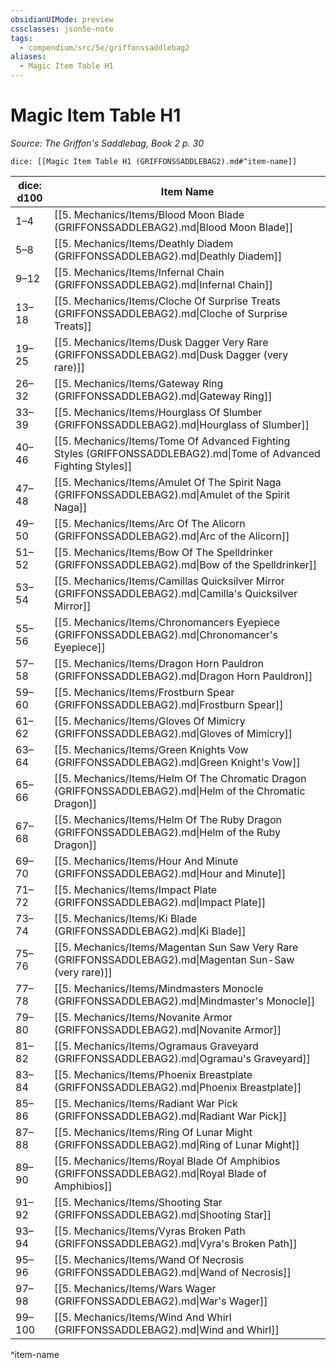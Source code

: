 ```yaml
---
obsidianUIMode: preview
cssclasses: json5e-note
tags:
  - compendium/src/5e/griffonssaddlebag2
aliases:
  - Magic Item Table H1
---
```

# Magic Item Table H1
*Source: The Griffon's Saddlebag, Book 2 p. 30* 

`dice: [[Magic Item Table H1 (GRIFFONSSADDLEBAG2).md#^item-name]]`

| dice: d100 | Item Name |
|------------|-----------|
| 1–4 | [[5. Mechanics/Items/Blood Moon Blade (GRIFFONSSADDLEBAG2).md\|Blood Moon Blade]] |
| 5–8 | [[5. Mechanics/Items/Deathly Diadem (GRIFFONSSADDLEBAG2).md\|Deathly Diadem]] |
| 9–12 | [[5. Mechanics/Items/Infernal Chain (GRIFFONSSADDLEBAG2).md\|Infernal Chain]] |
| 13–18 | [[5. Mechanics/Items/Cloche Of Surprise Treats (GRIFFONSSADDLEBAG2).md\|Cloche of Surprise Treats]] |
| 19–25 | [[5. Mechanics/Items/Dusk Dagger Very Rare (GRIFFONSSADDLEBAG2).md\|Dusk Dagger (very rare)]] |
| 26–32 | [[5. Mechanics/Items/Gateway Ring (GRIFFONSSADDLEBAG2).md\|Gateway Ring]] |
| 33–39 | [[5. Mechanics/Items/Hourglass Of Slumber (GRIFFONSSADDLEBAG2).md\|Hourglass of Slumber]] |
| 40–46 | [[5. Mechanics/Items/Tome Of Advanced Fighting Styles (GRIFFONSSADDLEBAG2).md\|Tome of Advanced Fighting Styles]] |
| 47–48 | [[5. Mechanics/Items/Amulet Of The Spirit Naga (GRIFFONSSADDLEBAG2).md\|Amulet of the Spirit Naga]] |
| 49–50 | [[5. Mechanics/Items/Arc Of The Alicorn (GRIFFONSSADDLEBAG2).md\|Arc of the Alicorn]] |
| 51–52 | [[5. Mechanics/Items/Bow Of The Spelldrinker (GRIFFONSSADDLEBAG2).md\|Bow of the Spelldrinker]] |
| 53–54 | [[5. Mechanics/Items/Camillas Quicksilver Mirror (GRIFFONSSADDLEBAG2).md\|Camilla's Quicksilver Mirror]] |
| 55–56 | [[5. Mechanics/Items/Chronomancers Eyepiece (GRIFFONSSADDLEBAG2).md\|Chronomancer's Eyepiece]] |
| 57–58 | [[5. Mechanics/Items/Dragon Horn Pauldron (GRIFFONSSADDLEBAG2).md\|Dragon Horn Pauldron]] |
| 59–60 | [[5. Mechanics/Items/Frostburn Spear (GRIFFONSSADDLEBAG2).md\|Frostburn Spear]] |
| 61–62 | [[5. Mechanics/Items/Gloves Of Mimicry (GRIFFONSSADDLEBAG2).md\|Gloves of Mimicry]] |
| 63–64 | [[5. Mechanics/Items/Green Knights Vow (GRIFFONSSADDLEBAG2).md\|Green Knight's Vow]] |
| 65–66 | [[5. Mechanics/Items/Helm Of The Chromatic Dragon (GRIFFONSSADDLEBAG2).md\|Helm of the Chromatic Dragon]] |
| 67–68 | [[5. Mechanics/Items/Helm Of The Ruby Dragon (GRIFFONSSADDLEBAG2).md\|Helm of the Ruby Dragon]] |
| 69–70 | [[5. Mechanics/Items/Hour And Minute (GRIFFONSSADDLEBAG2).md\|Hour and Minute]] |
| 71–72 | [[5. Mechanics/Items/Impact Plate (GRIFFONSSADDLEBAG2).md\|Impact Plate]] |
| 73–74 | [[5. Mechanics/Items/Ki Blade (GRIFFONSSADDLEBAG2).md\|Ki Blade]] |
| 75–76 | [[5. Mechanics/Items/Magentan Sun Saw Very Rare (GRIFFONSSADDLEBAG2).md\|Magentan Sun-Saw (very rare)]] |
| 77–78 | [[5. Mechanics/Items/Mindmasters Monocle (GRIFFONSSADDLEBAG2).md\|Mindmaster's Monocle]] |
| 79–80 | [[5. Mechanics/Items/Novanite Armor (GRIFFONSSADDLEBAG2).md\|Novanite Armor]] |
| 81–82 | [[5. Mechanics/Items/Ogramaus Graveyard (GRIFFONSSADDLEBAG2).md\|Ogramau's Graveyard]] |
| 83–84 | [[5. Mechanics/Items/Phoenix Breastplate (GRIFFONSSADDLEBAG2).md\|Phoenix Breastplate]] |
| 85–86 | [[5. Mechanics/Items/Radiant War Pick (GRIFFONSSADDLEBAG2).md\|Radiant War Pick]] |
| 87–88 | [[5. Mechanics/Items/Ring Of Lunar Might (GRIFFONSSADDLEBAG2).md\|Ring of Lunar Might]] |
| 89–90 | [[5. Mechanics/Items/Royal Blade Of Amphibios (GRIFFONSSADDLEBAG2).md\|Royal Blade of Amphibios]] |
| 91–92 | [[5. Mechanics/Items/Shooting Star (GRIFFONSSADDLEBAG2).md\|Shooting Star]] |
| 93–94 | [[5. Mechanics/Items/Vyras Broken Path (GRIFFONSSADDLEBAG2).md\|Vyra's Broken Path]] |
| 95–96 | [[5. Mechanics/Items/Wand Of Necrosis (GRIFFONSSADDLEBAG2).md\|Wand of Necrosis]] |
| 97–98 | [[5. Mechanics/Items/Wars Wager (GRIFFONSSADDLEBAG2).md\|War's Wager]] |
| 99–100 | [[5. Mechanics/Items/Wind And Whirl (GRIFFONSSADDLEBAG2).md\|Wind and Whirl]] |
^item-name
